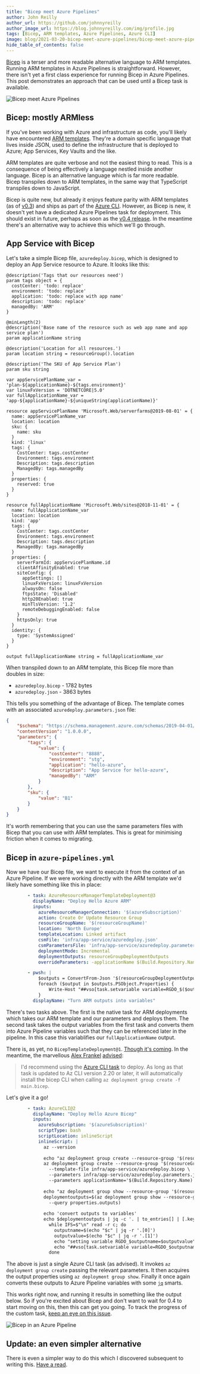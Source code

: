 ```yaml
---
title: "Bicep meet Azure Pipelines"
author: John Reilly
author_url: https://github.com/johnnyreilly
author_image_url: https://blog.johnnyreilly.com/img/profile.jpg
tags: [Bicep, ARM templates, Azure Pipelines, Azure CLI]
image: blog/2021-03-20-bicep-meet-azure-pipelines/bicep-meet-azure-pipelines.png
hide_table_of_contents: false
---
```

[Bicep](https://github.com/Azure/bicep) is a terser and more readable alternative language to ARM templates. Running ARM templates in Azure Pipelines is straightforward. However, there isn't yet a first class experience for running Bicep in Azure Pipelines. This post demonstrates an approach that can be used until a Bicep task is available.

![Bicep meet Azure Pipelines](../static/blog/2021-03-20-bicep-meet-azure-pipelines/bicep-meet-azure-pipelines.png)

## Bicep: mostly ARMless

If you've been working with Azure and infrastructure as code, you'll likely have encountered [ARM templates](https://docs.microsoft.com/en-us/azure/azure-resource-manager/templates/overview). They're a domain specific language that lives inside JSON, used to define the infrastructure that is deployed to Azure; App Services, Key Vaults and the like.

ARM templates are quite verbose and not the easiest thing to read. This is a consequence of being effectively a language nestled inside another language. Bicep is an alternative language which is far more readable. Bicep transpiles down to ARM templates, in the same way that TypeScript transpiles down to JavaScript.

Bicep is quite new, but already it enjoys feature parity with ARM templates (as of [v0.3](https://github.com/Azure/bicep/releases/tag/v0.3.1)) and ships as part of the [Azure CLI](https://github.com/MicrosoftDocs/azure-docs-cli/blob/master/docs-ref-conceptual/release-notes-azure-cli.md#arm-1). However, as Bicep is new, it doesn't yet have a dedicated Azure Pipelines task for deployment.  This should exist in future, perhaps as soon as the [v0.4 release](https://github.com/Azure/bicep/issues/1341). In the meantime there's an alternative way to achieve this which we'll go through.

## App Service with Bicep

Let's take a simple Bicep file, `azuredeploy.bicep`, which is designed to deploy an App Service resource to Azure. It looks like this:

```bicep
@description('Tags that our resources need')
param tags object = {
  costCenter: 'todo: replace'
  environment: 'todo: replace'
  application: 'todo: replace with app name'
  description: 'todo: replace'
  managedBy: 'ARM'
}

@minLength(2)
@description('Base name of the resource such as web app name and app service plan')
param applicationName string

@description('Location for all resources.')
param location string = resourceGroup().location

@description('The SKU of App Service Plan')
param sku string

var appServicePlanName_var = 'plan-${applicationName}-${tags.environment}'
var linuxFxVersion = 'DOTNETCORE|5.0'
var fullApplicationName_var = 'app-${applicationName}-${uniqueString(applicationName)}'

resource appServicePlanName 'Microsoft.Web/serverfarms@2019-08-01' = {
  name: appServicePlanName_var
  location: location
  sku: {
    name: sku
  }
  kind: 'linux'
  tags: {
    CostCenter: tags.costCenter
    Environment: tags.environment
    Description: tags.description
    ManagedBy: tags.managedBy
  }
  properties: {
    reserved: true
  }
}

resource fullApplicationName 'Microsoft.Web/sites@2018-11-01' = {
  name: fullApplicationName_var
  location: location
  kind: 'app'
  tags: {
    CostCenter: tags.costCenter
    Environment: tags.environment
    Description: tags.description
    ManagedBy: tags.managedBy
  }
  properties: {
    serverFarmId: appServicePlanName.id
    clientAffinityEnabled: true
    siteConfig: {
      appSettings: []
      linuxFxVersion: linuxFxVersion
      alwaysOn: false
      ftpsState: 'Disabled'
      http20Enabled: true
      minTlsVersion: '1.2'
      remoteDebuggingEnabled: false
    }
    httpsOnly: true
  }
  identity: {
    type: 'SystemAssigned'
  }
}

output fullApplicationName string = fullApplicationName_var
```

When transpiled down to an ARM template, this Bicep file more than doubles in size: 

- `azuredeploy.bicep` - 1782 bytes
- `azuredeploy.json` - 3863 bytes

This tells you something of the advantage of Bicep. The template comes with an associated `azuredeploy.parameters.json` file:

```json
{
    "$schema": "https://schema.management.azure.com/schemas/2019-04-01/deploymentParameters.json#",
    "contentVersion": "1.0.0.0",
    "parameters": {
        "tags": {
            "value": {
                "costCenter": "8888",
                "environment": "stg",
                "application": "hello-azure",
                "description": "App Service for hello-azure",
                "managedBy": "ARM"
            }
        },
        "sku": {
            "value": "B1"
        }
    }
}
```

It's worth remembering that you can use the same parameters files with Bicep that you can use with ARM templates. This is great for minimising friction when it comes to migrating.

## Bicep in `azure-pipelines.yml`

Now we have our Bicep file, we want to execute it from the context of an Azure Pipeline. If we were working directly with the ARM template we'd likely have something like this in place:

```yml
        - task: AzureResourceManagerTemplateDeployment@3
          displayName: "Deploy Hello Azure ARM"
          inputs:
            azureResourceManagerConnection: '$(azureSubscription)'
            action: Create Or Update Resource Group
            resourceGroupName: '$(resourceGroupName)'
            location: 'North Europe'
            templateLocation: Linked artifact
            csmFile: 'infra/app-service/azuredeploy.json'
            csmParametersFile: 'infra/app-service/azuredeploy.parameters.json'
            deploymentMode: Incremental
            deploymentOutputs: resourceGroupDeploymentOutputs
            overrideParameters: -applicationName $(Build.Repository.Name)

        - pwsh: |
            $outputs = ConvertFrom-Json '$(resourceGroupDeploymentOutputs)'
            foreach ($output in $outputs.PSObject.Properties) {
                Write-Host "##vso[task.setvariable variable=RGDO_$($output.Name)]$($output.Value.value)"
            }
          displayName: "Turn ARM outputs into variables"
```

There's two tasks above. The first is the native task for ARM deployments which takes our ARM template and our parameters and deploys them. The second task takes the output variables from the first task and converts them into Azure Pipeline variables such that they can be referenced later in the pipeline. In this case this variablifies our `fullApplicationName` output.

There is, as yet, no `BicepTemplateDeployment@1`. [Though it's coming](https://github.com/Azure/bicep/issues/1341). In the meantime, the marvellous [Alex Frankel](https://twitter.com/adotfrank) [advised](https://github.com/Azure/bicep/issues/1341#issuecomment-802010110):

> I'd recommend using the [Azure CLI task](https://docs.microsoft.com/azure/devops/pipelines/tasks/deploy/azure-cli?view=azure-devops) to deploy. As long as that task is updated to Az CLI version 2.20 or later, it will automatically install the bicep CLI when calling `az deployment group create -f main.bicep`.

Let's give it a go!

```yml
        - task: AzureCLI@2
          displayName: "Deploy Hello Azure Bicep"
          inputs:
            azureSubscription: '$(azureSubscription)'
            scriptType: bash
            scriptLocation: inlineScript
            inlineScript: |
              az --version
              
              echo "az deployment group create --resource-group '$(resourceGroupName)' --name appservicedeploy"
              az deployment group create --resource-group '$(resourceGroupName)' --name appservicedeploy \
                --template-file infra/app-service/azuredeploy.bicep \
                --parameters infra/app-service/azuredeploy.parameters.json \
                --parameters applicationName='$(Build.Repository.Name)'
              
              echo "az deployment group show --resource-group '$(resourceGroupName)' --name appservicedeploy"
              deploymentoutputs=$(az deployment group show --resource-group '$(resourceGroupName)' --name appservicedeploy \
                --query properties.outputs)
              
              echo 'convert outputs to variables'
              echo $deploymentoutputs | jq -c '. | to_entries[] | [.key, .value.value]' |
                while IFS=$"\n" read -r c; do
                  outputname=$(echo "$c" | jq -r '.[0]')
                  outputvalue=$(echo "$c" | jq -r '.[1]')
                  echo "setting variable RGDO_$outputname=$outputvalue"
                  echo "##vso[task.setvariable variable=RGDO_$outputname]$outputvalue"
                done
```

The above is just a single Azure CLI task (as advised).  It invokes `az deployment group create` passing the relevant parameters. It then acquires the output properties using `az deployment group show`.  Finally it once again converts these outputs to Azure Pipeline variables with some [`jq`](https://stedolan.github.io/jq/) smarts.

This works right now, and running it results in something like the output below. So if you're excited about Bicep and don't want to wait for 0.4 to start moving on this, then this can get you going. To track the progress of the custom task, [keep an eye on this issue](https://github.com/Azure/bicep/issues/1341).

![Bicep in an Azure Pipeline](../static/blog/2021-03-20-bicep-meet-azure-pipelines/bicep-in-a-pipeline.png)

## Update: an even simpler alternative

There is even a simpler way to do this which I discovered subsequent to writing this. [Have a read](./2021-03-23-bicep-meet-azure-pipelines-2.md).
